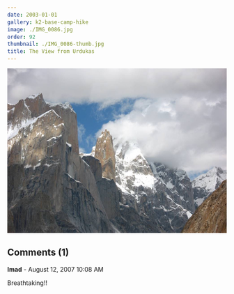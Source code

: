 ```yaml
---
date: 2003-01-01
gallery: k2-base-camp-hike
image: ./IMG_0086.jpg
order: 92
thumbnail: ./IMG_0086-thumb.jpg
title: The View from Urdukas
---
```


![The View from Urdukas](./IMG_0086.jpg)

<div id="comments">

## Comments (1)

<div id="comment">

**Imad** - August 12, 2007 10:08 AM

Breathtaking!!

</div>

</div>